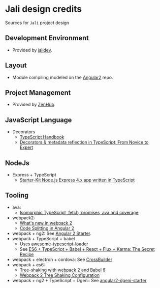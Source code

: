 # Jali design credits
Sources for `Jali` project design

## Development Environment
- Provided by [jalidev].

## Layout
- Module compiling modeled on the [Angular2] repo.

## Project Management
- Provided by [ZenHub].

## JavaScript Language
- Decorators
  - [TypeScript Handbook][DecoratorTypeScript]
  - [Decorators & metadata reflection in TypeScript: From Novice to Expert][DecoratorExpert]

## NodeJs
- Express + TypeScript
  - [Starter-Kit Node.js Express 4.x app written in TypeScript][ExpressTypeScript]

## Tooling
- ava:
  - [Isomorphic TypeScript, fetch, promises, ava and coverage][ava-example]
- webpack2:
  - [What's new in webpack 2][webpack2]
  - [Code Splitting in Angular 2][code-splitting]
- webpack + ng2: See [Angular 2 Starter][Angular2Starter].
- webpack + TypeScript + babel
  - Uses [awesome-typescript-loader]
  - See [ES6 + TypeScript + Babel + React + Flux + Karma: The Secret Recipe][johnreilly]
- webpack + electron + cordova: See [CrossBuilder]
- webpack + es6:
  - [Tree-shaking with webpack 2 and Babel 6][2ality]
  - [Webpack 2 Tree Shaking Configuration][modus-create]
- webpack + ng2 + TypeScript + Dgeni: See [angular2-dgeni-starter]

[2ality]: http://www.2ality.com/2015/12/webpack-tree-shaking.html
[Angular2]: https://github.com/angular/angular
[Angular2Starter]: https://github.com/AngularClass/angular2-webpack-starter "An Angular 2 Starter kit featuring Angular 2 (Router, Http, Forms, Services, Tests, E2E), Karma, Protractor, Jasmine, TypeScript, and Webpack by @AngularClass"
[angular2-dgeni-starter]: https://github.com/rangle/angular2-dgeni-starter
[awesome-typescript-loader]: https://www.npmjs.com/package/awesome-typescript-loader
[ava-example]: http://source.coveo.com/2016/05/11/isomorphic-typescript-ava-w-coverage/
[code-splitting]: http://blog.waffle.io/code-splitting-angular-2-webpack-2/
[CrossBuilder]:  https://github.com/zalmoxisus/crossbuilder
[DecoratorExpert]: http://blog.wolksoftware.com/decorators-reflection-javascript-typescript
[DecoratorTypeScript]: https://www.typescriptlang.org/docs/handbook/decorators.html (Decorators)
[ExpressTypeScript]: https://github.com/czechboy0/Express-4x-Typescript-Sample
[jalidev]: https://github.com/latticework/jalidev (Linux development environment for Jali projects.)
[johnreilly]: http://blog.johnnyreilly.com/2015/12/es6-typescript-babel-react-flux-karma.html
[modus-create]: http://moduscreate.com/webpack-2-tree-shaking-configuration/
[webpack2]: https://gist.github.com/sokra/27b24881210b56bbaff7
[ZenHub]: https://www.zenhub.com/ (ZenHub is agile project management integrated natively in GitHub)

